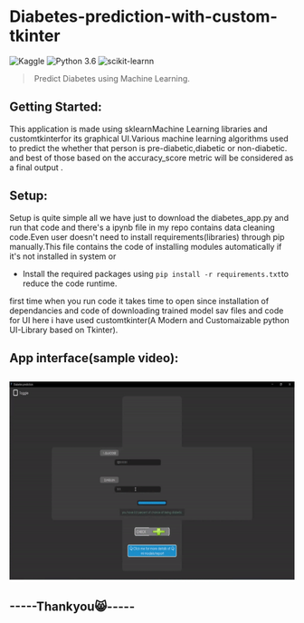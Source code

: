 # Diabetes-prediction-with-custom-tkinter
![Kaggle](https://img.shields.io/badge/Dataset-Kaggle-blue.svg) ![Python 3.6](https://img.shields.io/badge/Python-3.6-brightgreen.svg) ![scikit-learnn](https://img.shields.io/badge/Library-Scikit_Learn-orange.svg)
 > Predict Diabetes using Machine Learning. 
<!-- GETTING STARTED -->
## Getting Started:
 This application is made using sklearnMachine Learning libraries and customtkinterfor its graphical UI.Various machine learning algorithms used to predict the whether that person is pre-diabetic,diabetic or non-diabetic.  and best of those based on the accuracy_score metric will be considered as a final output .


## Setup:
   Setup is quite simple all we have just to download the diabetes_app.py and run that code and there's a ipynb file in my repo contains data cleaning code.Even user doesn't need to install requirements(libraries) through pip manually.This file contains the code of installing modules automatically if it's not installed in system or
   - Install the required packages using 
   `pip install -r requirements.txt`to reduce the code runtime.
   
   first time when you run code it takes time to open since installation of dependancies and code of downloading trained model sav files and code for UI here i have used customtkinter(A Modern and Customaizable python UI-Library based on Tkinter).    

## App interface(sample video):

<h2 align="center">
    <img src="https://raw.githubusercontent.com/ChandraKarthik07/Diabetes-prediction-with-custom-tkinter/main/sample.gif" 
         alt="Waving hand animated gif"
         height=350"
         width="550" />
</h2>
                    
## -----Thankyou:smile_cat:-----
